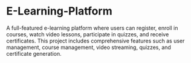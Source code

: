 # E-Learning-Platform
A full-featured e-learning platform where users can register, enroll in courses, watch video lessons, participate in quizzes, and receive certificates. This project includes comprehensive features such as user management, course management, video streaming, quizzes, and certificate generation.
